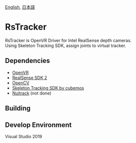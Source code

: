 [English](https://github.com/kazookie/RsTracker/blob/master/README.md),
[日本語](https://github.com/kazookie/RsTracker/blob/master/README.ja.md) 
# RsTracker

RsTracker is OpenVR Driver for Intel RealSense depth cameras.  
Using Skeleton Tracking SDK, assign joints to virtual tracker.

## Dependencies
- [OpenVR](https://github.com/ValveSoftware/openvr)
- [RealSense SDK 2](https://github.com/IntelRealSense/librealsense)
- [OpenCV](https://github.com/opencv/opencv)
- [Skeleton Tracking SDK by cubemos](https://www.intelrealsense.com/skeleton-tracking/)
- [Nuitrack](https://nuitrack.com/) (not done)

## Building

## Develop Environment
Visual Studio 2019
